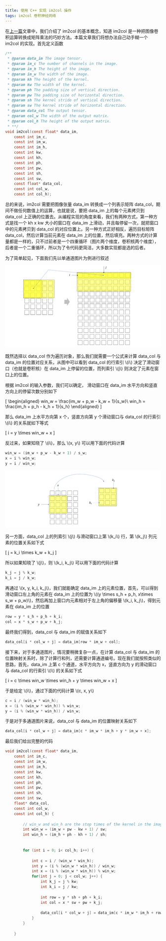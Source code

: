 ```yaml
---
title: 使用 C++ 实现 im2col 操作
tags: im2col 卷积神经网络
---
```


在[上一篇]()文章中，我们介绍了 im2col 的基本概念，知道 im2col 是一种把图像卷积运算转换成矩阵乘法的巧妙方法。本篇文章我们将想办法自己动手糊一个 im2col 的实现。首先定义函数

```c
/**
 * @param data_im The image tensor.
 * @param im_c The number of channels in the image.
 * @param im_h The height of the image.
 * @param im_w The width of the image.
 * @param kh The height of the kernel.
 * @param kw The width of the kernel.
 * @param ph The padding size of vertical direction.
 * @param pw The padding size of horizontal direction.
 * @param sh The kernel stride of vertical direction. 
 * @param sw The kernel stride of horizontal direction.
 * @param data_col The output tensor.
 * @param col_w The width of the output matrix.
 * @param col_h The height of the output matrix.
 * **/
void im2col(const float* data_im, 
    const int im_c, 
    const int im_w, 
    const int im_h, 
    const int kw, 
    const int kh, 
    const int ph, 
    const int pw, 
    const int sh,
    const int sw,
    const float* data_col, 
    const int col_w, 
    const int col_h);
```

总的来说，im2col 需要把图像张量 data_im 转换成一个列表示矩阵 data_col，期间不做任何数值上的运算，也就是说，要把 data_im 上的每个元素拷贝到 data_col 上正确的位置去。从编程实现的角度来看，我们有两种方式，第一种方式是找一个 kh x kw 大小的窗口在 data_im 上滑动，并且每停留一次，就把窗口中的元素拷贝到 data_col 的对应位置上。另一种方式正好相反，遍历目标矩阵 data_col，然后计算当前元素在 data_im 上的位置，然后填充。两种方式的计算量都是一样的，只不过前者是一个四重循环（图片两个维度，卷积核两个维度），后者是一个二重循环，所以为了令代码更简洁，大多数实现都是选的后者。

为了简单起见，下面我们先以单通道图片为例进行叙述

![](/resources/2022-04-28-im2col-programming/im2col_single-channel.png)

既然选择以 data_col 作为遍历对象，那么我们就需要一个公式来计算 data_col 与 data_im 的位置对应关系，从图中可以看到 data_col 的行索引 \\(i\\) 决定了滑动窗口（也就是卷积核）在 data_im 上停留的位置，而列索引 \\(j\\) 则决定了元素在窗口上的位置。

根据 im2col 的输入参数，我们可以确定， 滑动窗口在 data_im 水平方向和竖直方向上的停留次数分别如下 

\[
  \begin{aligned}
  win_w = \frac{im_w + p_w - k_w + 1}{s_w}\\
  win_h = \frac{im_h + p_h - k_h + 1}{s_h}
  \end{aligned}
  \]

那么 data_im 上水平方向第 x 个，竖直方向第 y 个滑动窗口与 data_col 的行索引 \\(i\\) 的关系就如下等式

\[
  i = y \times win_w + x
  \]

反过来，如果知晓了 \\(i\\)，那么 \\(x, y\\) 可以用下面的代码计算

```c
win_w = (im_w + p_w - k_w + 1) / s_w;
x = i % win_w;
y = i / win_w;
```

![](/resources/2022-04-28-im2col-programming/im2col_kernel-map.png)

另一方面，data_col 上的列索引 \\(j\\) 与滑动窗口上第 \\(k_i\\) 行，第 \\(k_j\\) 列元素的位置关系如下式

\[
  j = k_i \times k_w + k_j
  \]

所以如果知晓了 \\(j\\)，则 \\(k_i, k_j\\) 可以用下面的代码计算

```c
k_j = j % k_w;
k_i = j / k_w;
```

再通过 \\(x, y, k_i, k_j\\)，我们就能确定 data_im 上的元素位置，首先，可以得到滑动窗口左上角的元素在 data_im 上的位置为 \\((y \times s_h + p_h, x\times s_w + p_w)\\)，然后再加上窗口内元素相对于左上角的偏移量 \\(k_i, k_j\\)，得到元素在 data_im 上的位置

```c
row = y * s_h + p_h + k_i;
col = x * s_w + p_w + k_j;
```

最终我们得到，data_col 与 data_im 的赋值关系如下

```c
data_col[i * col_w + j] = data_im[row * im_w + col];
```

接下来，对于多通道图片，情况要稍微复杂一点，在计算 data_col 与 data_im 的位置映射关系时，除了计算行和列，还需要计算通道编号。现在我们就按照类似的思路，首先，data_im 上第 c 个通道，水平方向为 x，竖直方向为 y 的滑动窗口与 data_col 的行索引 \\(i\\) 的关系如下式

\[
  i = c \times win_w \times win_h + y \times win_w + x
  \]

于是给定 \\(i\\)，通过下面的代码计算 \\(c, x, y\\)

```c
c = i / (win_w * win_h);
x = (i % (win_w * win_h)) % win_w;
y = (i % (win_w * win_h)) / win_w;
```

于是对于多通道图片来说，data_col 与 data_im 的位置映射关系如下

```c
data_col[i * col_w + j] = data_im[c * im_w * im_h + y * im_w + x];
```

最后我们给出完整的代码

```c
void im2col(const float* data_im, 
    const int im_c, 
    const int im_w, 
    const int im_h, 
    const int kw, 
    const int kh, 
    const int ph, 
    const int pw, 
    const int sh,
    const int sw,
    float* data_col, 
    const int col_w, 
    const int col_h) {

        // win_w and win_h are the stop times of the kernel in the image.
        int win_w = (im_w + pw - kw + 1) / sw;
        int win_h = (im_h + ph - kh + 1) / sh;

        
        for (int i = 0; i< col_h; i++) {

            int c = i / (win_w * win_h);
            int y = (i % (win_w * win_h)) / win_w;
            int x = (i % (win_w * win_h)) % win_w;
            for(int j = 0; j < col_w; j++) {
                int k_j = j % kw;
                int k_i = j / kw;

                int row = y * sh + ph + k_i;
                int col = x * sw + pw + k_j;

                data_col[i * col_w + j] = data_im[c * im_w * im_h + row * im_w + col];
            }
        }

    }
```